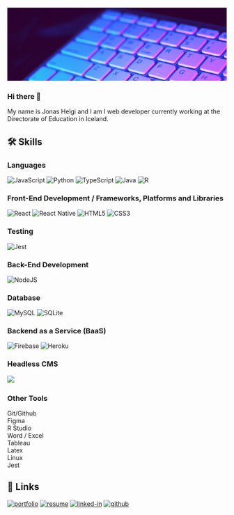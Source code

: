 ![alt text](https://github.com/jonashelgi/jonashelgi/blob/master/header.png?raw=true)

### Hi there 👋

My name is Jonas Helgi and I am I web developer currently working at the Directorate of Education in Iceland.

## 🛠️ Skills

### Languages
![JavaScript](https://img.shields.io/badge/javascript-%23323330.svg?style=for-the-badge&logo=javascript&logoColor=%23F7DF1E)
![Python](https://img.shields.io/badge/python-3670A0?style=for-the-badge&logo=python&logoColor=ffdd54)
![TypeScript](https://img.shields.io/badge/typescript-%23007ACC.svg?style=for-the-badge&logo=typescript&logoColor=white)
![Java](https://img.shields.io/badge/java-%23ED8B00.svg?style=for-the-badge&logo=java&logoColor=white)
![R](https://img.shields.io/badge/r-%23276DC3.svg?style=for-the-badge&logo=r&logoColor=white)

### Front-End Development / Frameworks, Platforms and Libraries
![React](https://img.shields.io/badge/react-%2320232a.svg?style=for-the-badge&logo=react&logoColor=%2361DAFB)
![React Native](https://img.shields.io/badge/react_native-%2320232a.svg?style=for-the-badge&logo=react&logoColor=%2361DAFB)
![HTML5](https://img.shields.io/badge/html5-%23E34F26.svg?style=for-the-badge&logo=html5&logoColor=white)
![CSS3](https://img.shields.io/badge/css3-%231572B6.svg?style=for-the-badge&logo=css3&logoColor=white)

### Testing
![Jest](https://img.shields.io/badge/-jest-%23C21325?style=for-the-badge&logo=jest&logoColor=white)

### Back-End Development
![NodeJS](https://img.shields.io/badge/node.js-6DA55F?style=for-the-badge&logo=node.js&logoColor=white)

### Database
![MySQL](https://img.shields.io/badge/mysql-%2300f.svg?style=for-the-badge&logo=mysql&logoColor=white)
![SQLite](https://img.shields.io/badge/sqlite-%2307405e.svg?style=for-the-badge&logo=sqlite&logoColor=white)

### Backend as a Service (BaaS)
![Firebase](https://img.shields.io/badge/firebase-%23039BE5.svg?style=for-the-badge&logo=firebase)
![Heroku](https://img.shields.io/badge/heroku-%23430098.svg?style=for-the-badge&logo=heroku&logoColor=white)

### Headless CMS
<img src="https://prismic-io.s3.amazonaws.com/prismicio-docs-v3/77475eea-772e-4b8b-934f-6af022ad91c4_prismic-logo.svg" width="100">

### Other Tools
Git/Github
<br>Figma
<br>R Studio
<br>Word / Excel
<br>Tableau
<br>Latex
<br>Linux
<br>Jest



## 🔗 Links

[![portfolio](https://img.shields.io/badge/Portfolio-5340ff?style=for-the-badge&logo=Google-chrome&logoColor=white)](https://jonashelgi.github.io/portfolio/)
[![resume](https://img.shields.io/badge/Resume-4285F4?style=for-the-badge&logo=read-the-docs&logoColor=white)](https://jonashelgi.github.io/portfolio/)
[![linked-in](https://img.shields.io/badge/Linked_In-0077B5?style=for-the-badge&logo=LinkedIn&logoColor=white)](https://www.linkedin.com/in/jonashelgi/)
[![github](https://img.shields.io/badge/GitHub-000000?style=for-the-badge&logo=GitHub&logoColor=white)](https://github.com/jonashelgi)

